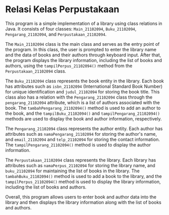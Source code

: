 # Relasi Kelas Perpustakaan

This program is a simple implementation of a library using class relations in Java. It consists of four classes: `Main_21102094`, `Buku_21102094`, `Pengarang_21102094`, and `Perpustakaan_21102094`.

The `Main_21102094` class is the main class and serves as the entry point of the program. In this class, the user is prompted to enter the library name and the data of books and their authors through keyboard input. After that, the program displays the library information, including the list of books and authors, using the `tampilPerpus_21102094()` method from the `Perpustakaan_21102094` class.

The `Buku_21102094` class represents the book entity in the library. Each book has attributes such as `isbn_21102094` (International Standard Book Number) for unique identification and `judul_21102094` for storing the book title. This class also has a relation with the `Pengarang_21102094` class through the `pengarang_21102094` attribute, which is a list of authors associated with the book. The `tambahPengarang_21102094()` method is used to add an author to the book, and the `tampilBuku_21102094()` and `tampilPengarang_21102094()` methods are used to display the book and author information, respectively.

The `Pengarang_21102094` class represents the author entity. Each author has attributes such as `namaPengarang_21102094` for storing the author's name, and `email_21102094` and `telp_21102094` for storing the contact information. The `tampilPengarang_21102094()` method is used to display the author information.

The `Perpustakaan_21102094` class represents the library. Each library has attributes such as `namaPerpus_21102094` for storing the library name, and `buku_21102094` for maintaining the list of books in the library. The `tambahBuku_21102094()` method is used to add a book to the library, and the `tampilPerpus_21102094()` method is used to display the library information, including the list of books and authors.

Overall, this program allows users to enter book and author data into the library and then displays the library information along with the list of books and authors.
